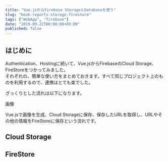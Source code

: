 ```yaml
---
title: "Vue.jsからFirebase StorageとDatabaseを使う"
slug: "book-reports-storage-firestore"
tags: ["WebApp", "firebase"]
date: "2019-09-22T00:00:00+09:00"
published: false
---
```


## はじめに
Authentication、Hostingに続いて、Vue.jsからFirebaseのCloud Storage、FireStoreをつかってみました。  
それぞれの、簡単な使い方をまとめておきます。すべて同じプロジェクト上のものを利用するので、連携はとても楽でした。  

ざっくりとした流れは以下になります。

画像

Vue.jsで画像を生成、Cloud Storageに保存、保存したURLを取得し、URLやその他の情報をFireStoreに保存という流れです。  

## Cloud Storage


## FireStore
